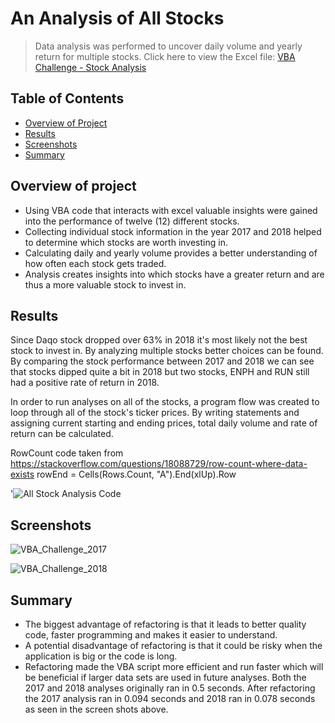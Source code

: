 # An Analysis of All Stocks
> Data analysis was performed to uncover daily volume and yearly return for multiple stocks.
Click here to view the Excel file: [VBA Challenge - Stock Analysis](https://github.com/gforce2332/stock-analysis/blob/master/VBA_Challenge.xlsm)


## Table of Contents
* [Overview of Project](#overview-of-project)
* [Results](#results)
* [Screenshots](#screenshots)
* [Summary](#summary)

## Overview of project
- Using VBA code that interacts with excel valuable insights were gained into the performance of twelve (12) different stocks.
- Collecting individual stock information in the year 2017 and 2018 helped to determine which stocks are worth investing in.
- Calculating daily and yearly volume provides a better understanding of how often each stock gets traded.
- Analysis creates insights into which stocks have a greater return and are thus a more valuable stock to invest in.


## Results
Since Daqo stock dropped over 63% in 2018 it's most likely not the best stock to invest in.
By analyzing multiple stocks better choices can be found. By comparing the stock performance between 2017 and 2018 we can see that stocks dipped quite a bit in 2018 but two stocks, ENPH and RUN still had a positive rate of return in 2018.

In order to run analyses on all of the stocks, a program flow was created to loop through all of the stock's ticker prices. By writing statements and assigning current starting and ending prices, total daily volume and rate of return can be calculated.

RowCount code taken from https://stackoverflow.com/questions/18088729/row-count-where-data-exists 
rowEnd = Cells(Rows.Count, "A").End(xlUp).Row
 
'![All Stock Analysis Code](https://user-images.githubusercontent.com/98711219/161366912-be3a69ea-59dc-4a4d-8f37-5e275b03839d.png)




## Screenshots
![VBA_Challenge_2017](https://user-images.githubusercontent.com/98711219/161366922-6e06ccce-f88b-40a2-858d-68e37e8e3df2.png)

![VBA_Challenge_2018](https://user-images.githubusercontent.com/98711219/161366925-7d5cd687-08a0-4666-8466-926b48852e49.png)


## Summary
* The biggest advantage of refactoring is that it leads to better quality code, faster programming and makes it easier to understand.
* A potential disadvantage of refactoring is that it could be risky when the application is big or the code is long.
* Refactoring made the VBA script more efficient and run faster which will be beneficial if larger data sets are used in future analyses. Both the 2017 and 2018         analyses originally ran in 0.5 seconds. After refactoring the 2017 analysis ran in 0.094 seconds and 2018 ran in 0.078 seconds as seen in the screen shots above. 
 




